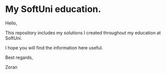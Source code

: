 # My SoftUni education.

Hello,

This repository includes my solutions I created throughout my education at SoftUni.

I hope you will find the information here useful.

Best regards,	

Zoran
